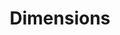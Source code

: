 ---
layout: default
bigquery: https://console.cloud.google.com/bigquery?p=covid-19-dimensions-ai&page=table&d=data&t=publications
contributors: Digital Science, https://www.digital-science.com/
cost: Free for personal, non-commercial use.
description: Dimensions contains more than 100 million publications, ranging from
  articles published in scholarly journals, books and book chapters, to preprints
  and conference proceedings. All publications are contextualized with linked data
  sets, funding, publications, patents, clinical trials, and policy documents. You
  can also view associated categories, funders, institutions, and researcher profiles.
documentation: https://docs.dimensions.ai/bigquery/index.html
last_edit: Mon, 04 Apr 2022 19:04:00 GMT
location: https://www.dimensions.ai/products/free/
maintained_by: Digital Science, https://www.digital-science.com/
schema_fields: '[''citations'', ''associated_publication_id'', ''research_org_city_names'',
  ''repository_id'', ''investigators'', ''abstract'', ''issue'', ''jurisdiction'',
  ''patent_ids'', ''mesh_terms'', ''category_for'', ''journal_lists'', ''editors'',
  ''license'', ''types'', ''foa_number'', ''altmetrics'', ''description'', ''book_series_title'',
  ''date'', ''category_hrcs_rac'', ''researcher_ids'', ''acronym'', ''funder_org_cities'',
  ''phase'', ''type'', ''pmcid'', ''family_id'', ''current_assignee'', ''parent_id'',
  ''gender'', ''end_date'', ''categories'', ''filing_year'', ''language'', ''citation_string'',
  ''conference'', ''linkout'', ''filing_date'', ''date_inserted'', ''funding_currency'',
  ''funding_usd'', ''book_title'', ''research_org_cities'', ''acknowledgements'',
  ''mesh_headings'', ''citations_count'', ''funding_details'', ''relationships'',
  ''start_date'', ''funding_nzd'', ''date_modified'', ''category_hra'', ''journal'',
  ''date_online'', ''funding_gbp'', ''arxiv_id'', ''cited_by_ids'', ''assignee_orgs'',
  ''assignee_countries'', ''eisbn'', ''conditions'', ''funding_amount'', ''publication_ids'',
  ''category_rcdc'', ''associated_publication_doi'', ''funder_org_state_codes'', ''cpc'',
  ''granted_year'', ''research_org_country_names'', ''open_access_categories_v2'',
  ''original_assignee_orgs'', ''associated_publication_arxiv_id'', ''links'', ''source_id'',
  ''date_print'', ''priority_date'', ''research_org_state_codes'', ''ipcr'', ''isbn'',
  ''expiration_year'', ''subtitles'', ''funder_countries'', ''pmid'', ''funding_eur'',
  ''proceedings_title'', ''interventions'', ''established'', ''granted_date'', ''research_orgs'',
  ''category_bra'', ''priority_year'', ''concepts'', ''original_abstract'', ''funder_orgs'',
  ''funding_chf'', ''resulting_publication_doi'', ''funding_jpy'', ''legal_events'',
  ''end_year'', ''original_assignee_countries'', ''category_uoa'', ''publication_date'',
  ''supporting_grant_ids'', ''start_year'', ''volume'', ''expiration_date'', ''id'',
  ''email_address'', ''date_normal'', ''external_ids'', ''year'', ''open_access_categories'',
  ''funding_cad'', ''resulting_publication_ids'', ''funder_org_countries'', ''research_org_state_names'',
  ''embargo_date'', ''title'', ''funding_cny'', ''funder_org_acronyms'', ''brief_title'',
  ''funding_aud'', ''reference_ids'', ''category_icrp_cso'', ''category_sdg'', ''associated_publication_pmid'',
  ''address'', ''original_title'', ''current_assignee_countries'', ''clinical_trial_ids'',
  ''publisher'', ''grant_number'', ''publication_year'', ''name'', ''category_icrp_ct'',
  ''family_count'', ''registry'', ''research_org_countries'', ''status'', ''funder_org'',
  ''category_hrcs_hc'', ''organisation_details'', ''pages'', ''original_assignee'',
  ''associated_grant_ids'', ''family_members_ids'', ''filing_status'', ''repository_url'',
  ''active_years'', ''current_assignee_orgs'', ''doi'', ''acronyms'', ''kind'', ''wikipedia_url'',
  ''metrics'', ''legal_status'', ''date_imported_gbq'', ''application_number'', ''created_date'',
  ''repository_name'', ''inventor_names'', ''authors'', ''labels'', ''aliases'']'
shortname: dimensions
tags:
- scholarly literature
- patents
- funding
- clinical trials
- academic profiles
terms_of_use: 'Use of both the Dimensions COVID-19 dataset and full Dimensions dataset
  are subject to the Dimensions Terms of use: https://www.dimensions.ai/policies-terms-legal '
title: Dimensions
uuid: dcff88bd-fe6b-4fdb-8159-809bf9d7bc1c
---